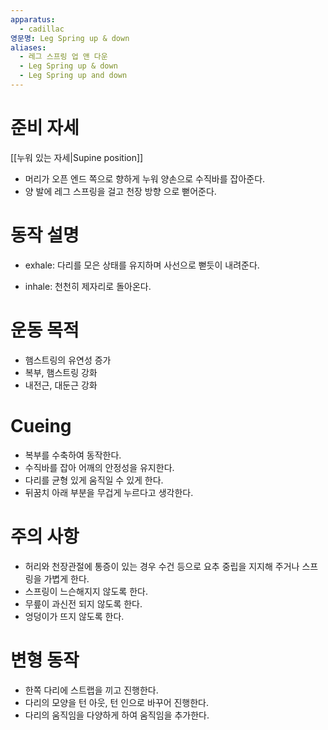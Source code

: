 ```yaml
---
apparatus:
  - cadillac
영문명: Leg Spring up & down
aliases:
  - 레그 스프링 업 앤 다운
  - Leg Spring up & down
  - Leg Spring up and down
---
```


# 준비 자세

[[누워 있는 자세|Supine position]]

- 머리가 오픈 엔드 쪽으로 향하게 누워 양손으로 수직바를 잡아준다.
- 양 발에 레그 스프링을 걸고 천장 방향 으로 뻗어준다.

# 동작 설명

- exhale: 다리를 모은 상태를 유지하며 사선으로 뻗듯이 내려준다.

- inhale: 천천히 제자리로 돌아온다.

# 운동 목적

- 햄스트링의 유연성 증가
- 복부, 햄스트링 강화
- 내전근, 대둔근 강화

# Cueing

- 복부를 수축하여 동작한다.
- 수직바를 잡아 어깨의 안정성을 유지한다.
- 다리를 균형 있게 움직일 수 있게 한다.
- 뒤꿈치 아래 부분을 무겁게 누르다고 생각한다.

# 주의 사항

- 허리와 천장관절에 통증이 있는 경우 수건 등으로 요추 중립을 지지해 주거나 스프링을 가볍게 한다.
- 스프링이 느슨해지지 않도록 한다.
- 무릎이 과신전 되지 않도록 한다.
- 엉덩이가 뜨지 않도록 한다.

# 변형 동작

- 한쪽 다리에 스트랩을 끼고 진행한다.
- 다리의 모양을 턴 아웃, 턴 인으로 바꾸어 진행한다.
- 다리의 움직임을 다양하게 하여 움직임을 추가한다.